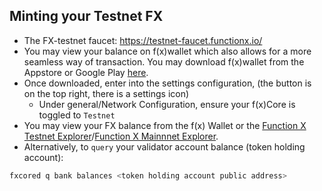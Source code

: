 ## Minting your Testnet FX

* The FX-testnet faucet: https://testnet-faucet.functionx.io/
* You may view your balance on f(x)wallet which also allows for a more seamless way of transaction. You may download f(x)wallet from the Appstore or Google Play [here](https://download.functionx.io/).
* Once downloaded, enter into the settings configuration, (the button is on the top right, there is a settings icon)
    * Under general/Network Configuration, ensure your f(x)Core is toggled to `Testnet`
* You may view your FX balance from the f(x) Wallet or the [Function X Testnet Explorer](https://testnet-explorer.functionx.io/)/[Function X Mainnnet Explorer](https://explorer.functionx.io/).
* Alternatively, to `query` your validator account balance (token holding account):
```bash
fxcored q bank balances <token holding account public address>
```
